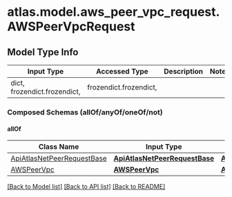 # atlas.model.aws_peer_vpc_request.AWSPeerVpcRequest

## Model Type Info
Input Type | Accessed Type | Description | Notes
------------ | ------------- | ------------- | -------------
dict, frozendict.frozendict,  | frozendict.frozendict,  |  | 

### Composed Schemas (allOf/anyOf/oneOf/not)
#### allOf
Class Name | Input Type | Accessed Type | Description | Notes
------------- | ------------- | ------------- | ------------- | -------------
[ApiAtlasNetPeerRequestBase](ApiAtlasNetPeerRequestBase.md) | [**ApiAtlasNetPeerRequestBase**](ApiAtlasNetPeerRequestBase.md) | [**ApiAtlasNetPeerRequestBase**](ApiAtlasNetPeerRequestBase.md) |  | 
[AWSPeerVpc](AWSPeerVpc.md) | [**AWSPeerVpc**](AWSPeerVpc.md) | [**AWSPeerVpc**](AWSPeerVpc.md) |  | 

[[Back to Model list]](../../README.md#documentation-for-models) [[Back to API list]](../../README.md#documentation-for-api-endpoints) [[Back to README]](../../README.md)

